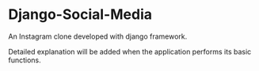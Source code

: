 # Django-Social-Media

An Instagram clone developed with django framework.

Detailed explanation will be added when the application performs its basic functions.
